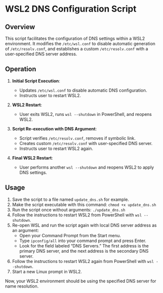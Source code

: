 # WSL2 DNS Configuration Script

## Overview
This script facilitates the configuration of DNS settings within a WSL2 environment. It modifies the `/etc/wsl.conf` to disable automatic generation of `/etc/resolv.conf`, and establishes a custom `/etc/resolv.conf` with a user-specified DNS server address.

## Operation
1. **Initial Script Execution**:
   - Updates `/etc/wsl.conf` to disable automatic DNS configuration.
   - Instructs user to restart WSL2.

2. **WSL2 Restart**:
   - User exits WSL2, runs `wsl --shutdown` in PowerShell, and reopens WSL2.

3. **Script Re-execution with DNS Argument**:
   - Script verifies `/etc/resolv.conf`, removes if symbolic link.
   - Creates custom `/etc/resolv.conf` with user-specified DNS server.
   - Instructs user to restart WSL2 again.

4. **Final WSL2 Restart**:
   - User performs another `wsl --shutdown` and reopens WSL2 to apply DNS settings.

## Usage

1. Save the script to a file named `update_dns.sh` for example.
2. Make the script executable with this command: `chmod +x update_dns.sh`
3. Run the script once without arguments: `./update_dns.sh`
4. Follow the instructions to restart WSL2 from PowerShell with `wsl --shutdown`.
5. Re-open WSL and run the script again with local DNS server address as an argument:
   - Open your Command Prompt from the Start menu.
   - Type `ipconfig/all` into your command prompt and press Enter.
   - Look for the field labeled “DNS Servers.” The first address is the primary DNS server, and the next address is the secondary DNS server.
6. Follow the instructions to restart WSL2 again from PowerShell with `wsl --shutdown`.
7. Start a new Linux prompt in WSL2.

Now, your WSL2 environment should be using the specified DNS server for name resolution.


